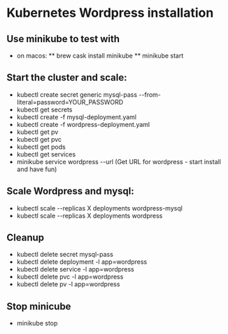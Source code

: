 # Kubernetes Wordpress installation

## Use minikube to test with
* on macos: 
** brew cask install minikube
** minikube start

## Start the cluster and scale:

* kubectl create secret generic mysql-pass --from-literal=password=YOUR_PASSWORD
* kubectl get secrets
* kubectl create -f mysql-deployment.yaml
* kubectl create -f wordpress-deployment.yaml
* kubectl get pv
* kubectl get pvc
* kubectl get pods
* kubectl get services
* minikube service wordpress --url  (Get URL for wordpress - start install and have fun)

## Scale Wordpress and mysql:

* kubectl scale --replicas X deployments wordpress-mysql
* kubectl scale --replicas X deployments wordpress

## Cleanup

* kubectl delete secret mysql-pass
* kubectl delete deployment -l app=wordpress
* kubectl delete service -l app=wordpress
* kubectl delete pvc -l app=wordpress
* kubectl delete pv -l app=wordpress

## Stop minicube
* minikube stop






